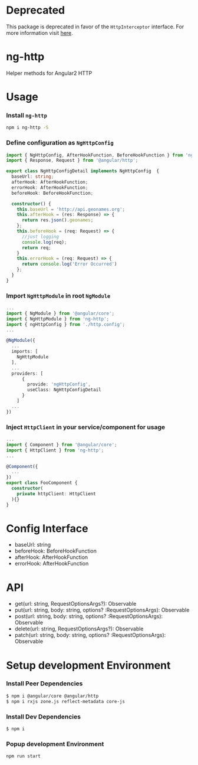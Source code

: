 # Deprecated

This package is deprecated in favor of the `HttpInterceptor` interface. For more information visit [here](https://angular.io/guide/http#intercepting-all-requests-or-responses).

# ng-http
Helper methods for Angular2 HTTP

# Usage

### Install `ng-http`
```bash
npm i ng-http -S
```

### Define configuration as `NgHttpConfig`
```typescript
import { NgHttpConfig, AfterHookFunction, BeforeHookFunction } from 'ng-http';
import { Response, Request } from '@angular/http';

export class NgHttpConfigDetail implements NgHttpConfig  {
  baseUrl: string;
  afterHook: AfterHookFunction;
  errorHook: AfterHookFunction;
  beforeHook: BeforeHookFunction;

  constructor() {
    this.baseUrl = 'http://api.geonames.org';
    this.afterHook = (res: Response) => {
      return res.json().geonames;
    };
    this.beforeHook = (req: Request) => {
      //just logging
      console.log(req);
      return req;
    }
    this.errorHook = (req: Request) => {
      return console.log('Error Occurred')
    };
  }
}

```

### Import `NgHttpModule` in root `NgModule`

```typescript
...
import { NgModule } from '@angular/core';
import { NgHttpModule } from 'ng-http';
import { ngHttpConfig } from './http.config';
...

@NgModule({
  ...
  imports: [
    NgHttpModule
  ],
  ...
  providers: [
      {
        provide: 'ngHttpConfig',
        useClass: NgHttpConfigDetail
      }
    ]
  ...
})
```

### Inject `HttpClient` in your service/component for usage
```typescript
...
import { Component } from '@angular/core';
import { HttpClient } from 'ng-http';
...

@Component({
  ...
})
export class FooComponent {
  constructor(
    private httpClient: HttpClient
  ){}
}
```

# Config Interface
- baseUrl: string
- beforeHook: BeforeHookFunction
- afterHook: AfterHookFunction
- errorHook: AfterHookFunction

# API 
- get(url: string, RequestOptionsArgs?): Observable<Response>
- put(url: string, body: string, options? :RequestOptionsArgs): Observable<Response>
- post(url: string, body: string, options? :RequestOptionsArgs): Observable<Response>
- delete(url: string, RequestOptionsArgs?): Observable<Response>
- patch(url: string, body: string, options? :RequestOptionsArgs): Observable<Response>

# Setup development Environment

### Install Peer Dependencies
```bash
$ npm i @angular/core @angular/http
$ npm i rxjs zone.js reflect-metadata core-js
```

### Install Dev Dependencies
```bash
$ npm i
```

### Popup development Environment
```bash
npm run start
```
